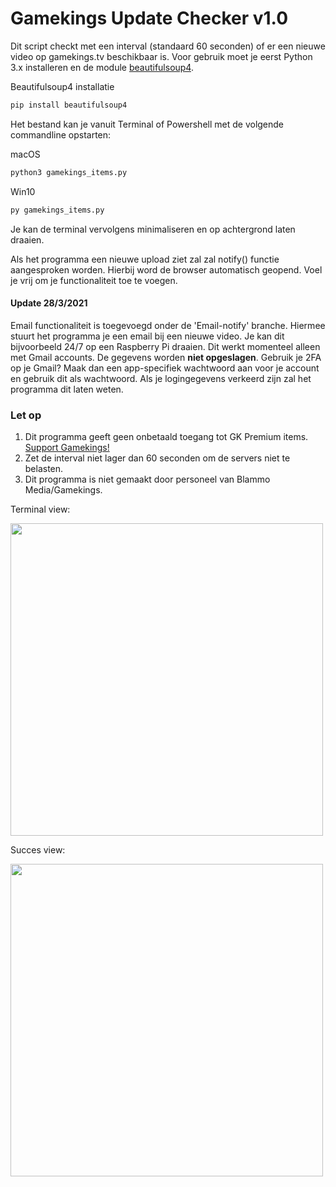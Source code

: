 # Gamekings Update Checker v1.0

Dit script checkt met een interval (standaard 60 seconden) of er een nieuwe video op gamekings.tv beschikbaar is. 
Voor gebruik moet je eerst Python 3.x installeren en de module [beautifulsoup4](https://pypi.org/project/beautifulsoup4/).

Beautifulsoup4 installatie
```python
pip install beautifulsoup4
```

Het bestand kan je vanuit Terminal of Powershell met de volgende commandline opstarten:

macOS
```python
python3 gamekings_items.py
```

Win10
```python
py gamekings_items.py
```

Je kan de terminal vervolgens minimaliseren en op achtergrond laten draaien.

Als het programma een nieuwe upload ziet zal zal notify() functie aangesproken worden. Hierbij word de browser automatisch geopend.
Voel je vrij om je functionaliteit toe te voegen.

#### Update 28/3/2021
Email functionaliteit is toegevoegd onder de 'Email-notify' branche. Hiermee stuurt het programma je een email bij een nieuwe video. Je kan dit bijvoorbeeld 24/7 op een Raspberry Pi draaien. Dit werkt momenteel alleen met Gmail accounts. De gegevens worden **niet opgeslagen**. Gebruik je 2FA op je Gmail? Maak dan een app-specifiek wachtwoord aan voor je account en gebruik dit als wachtwoord. Als je logingegevens verkeerd zijn zal het programma dit laten weten.

### Let op
1. Dit programma geeft geen onbetaald toegang tot GK Premium items. [Support Gamekings!](https://www.gamekings.tv/get-premium/)
2. Zet de interval niet lager dan 60 seconden om de servers niet te belasten.
3. Dit programma is niet gemaakt door personeel van Blammo Media/Gamekings.


Terminal view:

<img src="https://i.imgur.com/Q3eUFqa.png" width="500">

Succes view:

<img src="https://i.imgur.com/6OWMQop.png" width="500">
